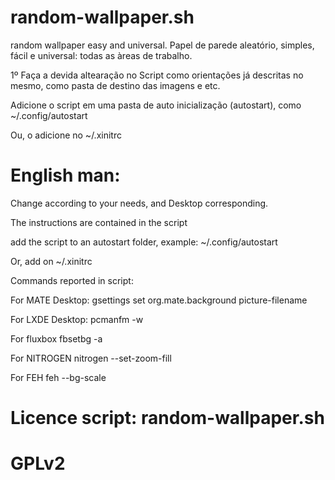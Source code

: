 # random-wallpaper.sh
random wallpaper easy and universal. Papel de parede aleatório, simples, fácil e universal: todas as àreas de trabalho.

1º Faça a devida altearação no Script como orientações já descritas no mesmo, como pasta de destino das imagens e etc.

Adicione o script em uma pasta de auto inicialização (autostart), como ~/.config/autostart

Ou, o adicione no ~/.xinitrc



# English man:
Change according to your needs, and Desktop corresponding.

The instructions are contained in the script

add the script to an autostart folder, example: ~/.config/autostart 

Or, add on ~/.xinitrc


Commands reported in script:

For MATE Desktop:
gsettings set org.mate.background picture-filename

For LXDE Desktop:
pcmanfm -w

For fluxbox
fbsetbg -a

For NITROGEN
nitrogen --set-zoom-fill

For FEH
feh --bg-scale

# Licence script: random-wallpaper.sh
# GPLv2
